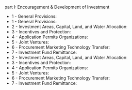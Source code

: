 part I: Encouragement &amp; Development of Investment

<ul>
			<li>1 - General Provisions: <ul>
			</ul></li>			<li>1 - General Provisions: <ul>
			</ul></li>			<li>2 - Investment Areas, Capital, Land, and Water Allocation: <ul>
			</ul></li>			<li>3 - Incentives and Protection: <ul>
			</ul></li>			<li>4 - Application Permits Organizations: <ul>
			</ul></li>			<li>5 - Joint Ventures: <ul>
			</ul></li>			<li>6 - Procurement Marketing Technology Transfer: <ul>
			</ul></li>			<li>7 - Investment Fund Remittance: <ul>
			</ul></li>			<li>2 - Investment Areas, Capital, Land, and Water Allocation: <ul>
			</ul></li>			<li>3 - Incentives and Protection: <ul>
			</ul></li>			<li>4 - Application Permits Organizations: <ul>
			</ul></li>			<li>5 - Joint Ventures: <ul>
			</ul></li>			<li>6 - Procurement Marketing Technology Transfer: <ul>
			</ul></li>			<li>7 - Investment Fund Remittance: <ul>
			</ul></li></ul>
